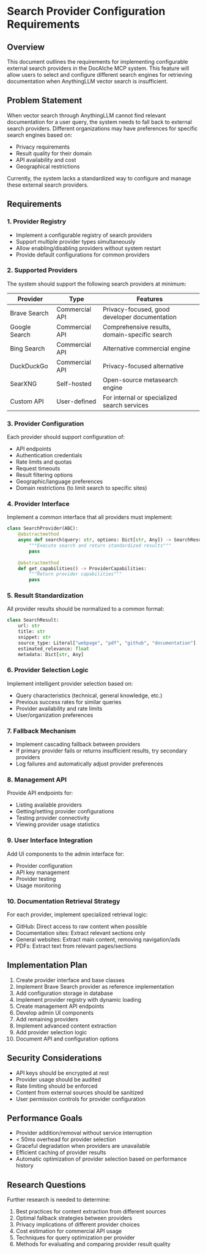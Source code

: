 # Search Provider Configuration Requirements

## Overview

This document outlines the requirements for implementing configurable external search providers in the DocAIche MCP system. This feature will allow users to select and configure different search engines for retrieving documentation when AnythingLLM vector search is insufficient.

## Problem Statement

When vector search through AnythingLLM cannot find relevant documentation for a user query, the system needs to fall back to external search providers. Different organizations may have preferences for specific search engines based on:
- Privacy requirements
- Result quality for their domain
- API availability and cost
- Geographical restrictions

Currently, the system lacks a standardized way to configure and manage these external search providers.

## Requirements

### 1. Provider Registry

- Implement a configurable registry of search providers
- Support multiple provider types simultaneously
- Allow enabling/disabling providers without system restart
- Provide default configurations for common providers

### 2. Supported Providers

The system should support the following search providers at minimum:

| Provider | Type | Features |
|----------|------|----------|
| Brave Search | Commercial API | Privacy-focused, good developer documentation |
| Google Search | Commercial API | Comprehensive results, domain-specific search |
| Bing Search | Commercial API | Alternative commercial engine |
| DuckDuckGo | Commercial API | Privacy-focused alternative |
| SearXNG | Self-hosted | Open-source metasearch engine |
| Custom API | User-defined | For internal or specialized search services |

### 3. Provider Configuration

Each provider should support configuration of:

- API endpoints
- Authentication credentials
- Rate limits and quotas
- Request timeouts
- Result filtering options
- Geographic/language preferences
- Domain restrictions (to limit search to specific sites)

### 4. Provider Interface

Implement a common interface that all providers must implement:

```python
class SearchProvider(ABC):
    @abstractmethod
    async def search(query: str, options: Dict[str, Any]) -> SearchResults:
        """Execute search and return standardized results"""
        pass
        
    @abstractmethod
    def get_capabilities() -> ProviderCapabilities:
        """Return provider capabilities"""
        pass
```

### 5. Result Standardization

All provider results should be normalized to a common format:

```python
class SearchResult:
    url: str
    title: str
    snippet: str
    source_type: Literal["webpage", "pdf", "github", "documentation"]
    estimated_relevance: float
    metadata: Dict[str, Any]
```

### 6. Provider Selection Logic

Implement intelligent provider selection based on:

- Query characteristics (technical, general knowledge, etc.)
- Previous success rates for similar queries
- Provider availability and rate limits
- User/organization preferences

### 7. Fallback Mechanism

- Implement cascading fallback between providers
- If primary provider fails or returns insufficient results, try secondary providers
- Log failures and automatically adjust provider preferences

### 8. Management API

Provide API endpoints for:

- Listing available providers
- Getting/setting provider configurations
- Testing provider connectivity
- Viewing provider usage statistics

### 9. User Interface Integration

Add UI components to the admin interface for:

- Provider configuration
- API key management
- Provider testing
- Usage monitoring

### 10. Documentation Retrieval Strategy

For each provider, implement specialized retrieval logic:

- GitHub: Direct access to raw content when possible
- Documentation sites: Extract relevant sections only
- General websites: Extract main content, removing navigation/ads
- PDFs: Extract text from relevant pages/sections

## Implementation Plan

1. Create provider interface and base classes
2. Implement Brave Search provider as reference implementation
3. Add configuration storage in database
4. Implement provider registry with dynamic loading
5. Create management API endpoints
6. Develop admin UI components
7. Add remaining providers
8. Implement advanced content extraction
9. Add provider selection logic
10. Document API and configuration options

## Security Considerations

- API keys should be encrypted at rest
- Provider usage should be audited
- Rate limiting should be enforced
- Content from external sources should be sanitized
- User permission controls for provider configuration

## Performance Goals

- Provider addition/removal without service interruption
- < 50ms overhead for provider selection
- Graceful degradation when providers are unavailable
- Efficient caching of provider results
- Automatic optimization of provider selection based on performance history

## Research Questions

Further research is needed to determine:

1. Best practices for content extraction from different sources
2. Optimal fallback strategies between providers
3. Privacy implications of different provider choices
4. Cost estimation for commercial API usage
5. Techniques for query optimization per provider
6. Methods for evaluating and comparing provider result quality